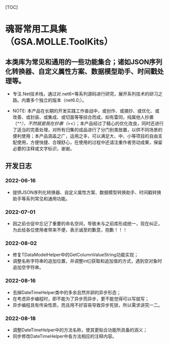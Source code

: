 [TOC]

# 魂哥常用工具集（GSA.MOLLE.ToolKits）

## 本类库为常见和通用的一些功能集合；诸如JSON序列化转换器、自定义属性方案、数据模型助手、时间戳处理等。

- 专注.Net技术栈，通过对.net6+等系列源码进行研究，展开系列技术的研习之路。内置多个独立的版本（net6.0;）。

- NOTE: 本产品在长期的开发实践工作奋战中，或创作、或摘抄、或优化、或改善、或封装、或集成、或切面等等综合而成，如有雷同，纯属他人抄袭（^_^），不然就是我在抄袭（&gt;_&lt;）；本产品经过了精心的优化改良，同时还进行了适当的完善处理，对所有归集的成品进行了分门别类放置，以供不同场景的便利使用；本产品涵盖之广，运用之丰，可以满足大、中、小等项目的自由支配使用，方便快捷、合理舒心，在使用的过程中还请注重作者劳动成果，保留必要的注释或文字标识，谢谢。


## 开发日志

### 2022-06-16
- 提供JSON序列化转换器、自定义属性方案、数据模型转换助手、时间戳转换助手等系列常见和通用功能。

### 2022-07-01
- 因之前仓促中忘记了重要的命名空间，导致未与之前库形成统一，现在纠正，为此给各位使用者带来不便，表示诚至的歉意，抱歉！！！

### 2022-08-02
- 修复TDataModelHelper中的GetColumnValueString功能实现；
- 调整名称字符串的追加位置，并调整int[]获取和追加值的方式，遇到空对象时追加空字符串。

### 2022-08-16
- 去掉DateTimeHelper类中的多余且然并卵的异步形态；
- 在考虑异步编程时，即不能为了异步而异步，更不能觉得可以写就写；
- 异步编程具有传染性质，而且用不好容易导致异步死锁，所以需求讲究一二。

### 2022-08-18
- 调整DateTimeHelper中的方法名称，使其更贴合功能所具备的涵义；
- 同步修改DateTimeHelper中各方法相应的注释内容。
